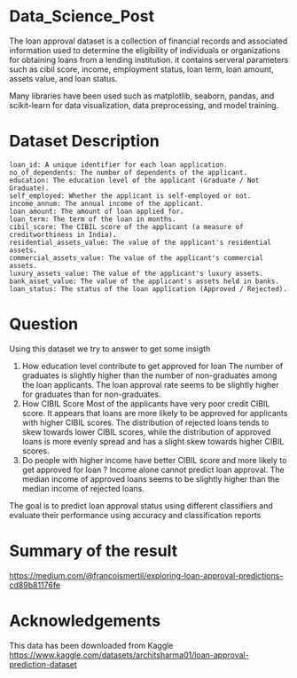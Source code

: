 # Data_Science_Post

The loan approval dataset is a collection of financial records and associated information used to determine the eligibility of individuals or organizations for obtaining loans from a lending institution. it contains serveral parameters such as cibil score, income, employment status, loan term, loan amount, assets value, and loan status.


Many libraries have been used  such as matplotlib, seaborn, pandas, and scikit-learn for data visualization, data preprocessing, and model training. 


# Dataset Description

    loan_id: A unique identifier for each loan application.
    no_of_dependents: The number of dependents of the applicant.
    education: The education level of the applicant (Graduate / Not Graduate).
    self_employed: Whether the applicant is self-employed or not.
    income_annum: The annual income of the applicant.
    loan_amount: The amount of loan applied for.
    loan_term: The term of the loan in months.
    cibil_score: The CIBIL score of the applicant (a measure of creditworthiness in India).
    residential_assets_value: The value of the applicant's residential assets.
    commercial_assets_value: The value of the applicant's commercial assets.
    luxury_assets_value: The value of the applicant's luxury assets.
    bank_asset_value: The value of the applicant's assets held in banks.
    loan_status: The status of the loan application (Approved / Rejected).
    

# Question 
Using this dataset we try to answer to get some insigth 
1. How education level contribute to get approved for loan
   The number of graduates is slightly higher than the number of non-graduates among the loan applicants. The loan approval rate seems to be slightly higher for graduates than for non-graduates.
2. How CIBIL Score
   Most of the applicants have very poor credit CIBIL score. It appears that loans are more likely to be approved for applicants with higher CIBIL scores. The distribution of rejected loans tends to skew towards lower CIBIL scores, while the distribution of approved loans is more evenly spread and has a slight skew towards higher CIBIL scores.
3. Do people with higher income have better CIBIL score and more likely to get approved for loan ?
 Income alone cannot predict loan approval. The median income of approved loans seems to be slightly higher than the median income of rejected loans.

The goal is to predict loan approval status using different classifiers and evaluate their performance using accuracy and classification reports

# Summary of the result 
https://medium.com/@francoismertil/exploring-loan-approval-predictions-cd89b81176fe


# Acknowledgements
This data has been downloaded from Kaggle
https://www.kaggle.com/datasets/architsharma01/loan-approval-prediction-dataset

